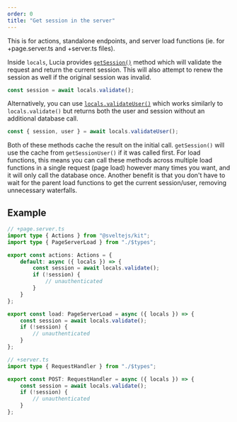```yaml
---
order: 0
title: "Get session in the server"
---
```


This is for actions, standalone endpoints, and server load functions (ie. for +page.server.ts and +server.ts files).

Inside `locals`, Lucia provides [`getSession()`](/sveltekit/api-reference/locals-api#getsession) method which will validate the request and return the current session. This will also attempt to renew the session as well if the original session was invalid.

```ts
const session = await locals.validate();
```

Alternatively, you can use [`locals.validateUser()`](/sveltekit/api-reference/locals-api#getsessionuser) which works similarly to `locals.validate()` but returns both the user and session without an additional database call.

```ts
const { session, user } = await locals.validateUser();
```

Both of these methods cache the result on the initial call. `getSession()` will use the cache from `getSessionUser()` if it was called first. For load functions, this means you can call these methods across multiple load functions in a single request (page load) however many times you want, and it will only call the database once. Another benefit is that you don't have to wait for the parent load functions to get the current session/user, removing unnecessary waterfalls. 

## Example

```ts
// +page.server.ts
import type { Actions } from "@sveltejs/kit";
import type { PageServerLoad } from "./$types";

export const actions: Actions = {
	default: async ({ locals }) => {
		const session = await locals.validate();
		if (!session) {
			// unauthenticated
		}
	}
};

export const load: PageServerLoad = async ({ locals }) => {
	const session = await locals.validate();
	if (!session) {
		// unauthenticated
	}
};
```

```ts
// +server.ts
import type { RequestHandler } from "./$types";

export const POST: RequestHandler = async ({ locals }) => {
	const session = await locals.validate();
	if (!session) {
		// unauthenticated
	}
};
```
